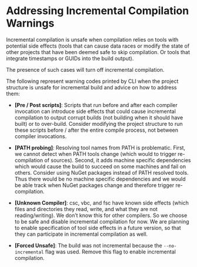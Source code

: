 Addressing Incremental Compilation Warnings
===========================================

Incremental compilation is unsafe when compilation relies on tools with potential side effects (tools that can cause data races or modify the state of other projects that have been deemed safe to skip compilation. Or tools that integrate timestamps or GUIDs into the build output).

The presence of such cases will turn off incremental compilation.

The following represent warning codes printed by CLI when the project structure is unsafe for incremental build and advice on how to address them:

- __[Pre / Post scripts]__: Scripts that run before and after each compiler invocation can introduce side effects that could cause incremental compilation to output corrupt builds (not building when it should have built) or to over-build. Consider modifying the project structure to run these scripts before / after the entire compile process, not between compiler invocations.

- __[PATH probing]__: Resolving tool names from PATH is problematic. First, we cannot detect when PATH tools change (which would to trigger re-compilation of sources). Second, it adds machine specific dependencies which would cause the build to succeed on some machines and fail on others. Consider using NuGet packages instead of PATH resolved tools. Thus there would be no machine specific dependencies and we would be able track when NuGet packages change and therefore trigger re-compilation. 

- __[Unknown Compiler]__: csc, vbc, and fsc have known side effects (which files and directories they read, write, and what they are not reading/writing).
We don’t know this for other compilers. So we choose to be safe and disable incremental compilation for now. We are planning to enable specification of tool side effects in a future version, so that they can participate in incremental compilation as well.

- __[Forced Unsafe]__: The build was not incremental because the `--no-incremental` flag was used. Remove this flag to enable incremental compilation.
